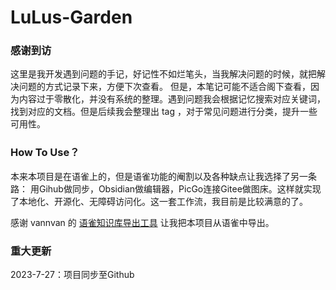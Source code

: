 # LuLus-Garden
### 感谢到访

这里是我开发遇到问题的手记，好记性不如烂笔头，当我解决问题的时候，就把解决问题的方式记录下来，方便下次查看。
但是，本笔记可能不适合阁下查看，因为内容过于零散化，并没有系统的整理。遇到问题我会根据记忆搜索对应关键词，找到对应的文档。但是后续我会整理出 tag ，对于常见问题进行分类，提升一些可用性。

### How To Use？

本来本项目是在语雀上的，但是语雀功能的阉割以及各种缺点让我选择了另一条路：
用Gihub做同步，Obsidian做编辑器，PicGo连接Gitee做图床。这样就实现了本地化、开源化、无障碍访问化。这一套工作流，我目前是比较满意的了。

感谢 vannvan 的 [语雀知识库导出工具](https://github.com/vannvan/yuque-tools) 让我把本项目从语雀中导出。
 
### 重大更新

2023-7-27：项目同步至Github




